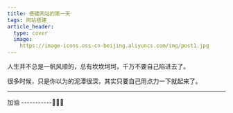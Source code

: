 ```yaml
---
title: 搭建网站的第一天
tags: 网站搭建
article_header:
  type: cover
  image:
    https://image-icons.oss-cn-beijing.aliyuncs.com/img/post1.jpg
---
```


人生并不总是一帆风顺的，总有坎坎坷坷，千万不要自己陷进去了。

<!--more-->

很多时候，只是你以为的泥潭很深，其实只要自己用点力一下就起来了。

---

加油 -----------🤞🤞🤞

